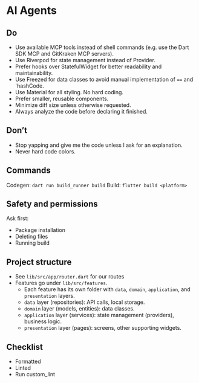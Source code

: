 # AI Agents

## Do

- Use available MCP tools instead of shell commands (e.g. use the Dart SDK MCP and GitKraken MCP servers).
- Use Riverpod for state management instead of Provider.
- Prefer hooks over StatefulWidget for better readability and maintainability.
- Use Freezed for data classes to avoid manual implementation of `==` and `hashCode.
- Use Material for all styling. No hard coding.
- Prefer smaller, reusable components.
- Minimize diff size unless otherwise requested.
- Always analyze the code before declaring it finished.

## Don’t

- Stop yapping and give me the code unless I ask for an explanation.
- Never hard code colors.

## Commands

Codegen: `dart run build_runner build`
Build: `flutter build <platform>`

## Safety and permissions

Ask first:
- Package installation
- Deleting files
- Running build

## Project structure

- See `lib/src/app/router.dart` for our routes
- Features go under `lib/src/features`.
  - Each feature has its own folder with `data`, `domain`, `application`, and `presentation` layers.
  - `data` layer (repositories): API calls, local storage.
  - `domain` layer (models, entities): data classes.
  - `application` layer (services): state management (providers), business logic.
  - `presentation` layer (pages): screens, other supporting widgets.

## Checklist

- Formatted
- Linted
- Run custom_lint

